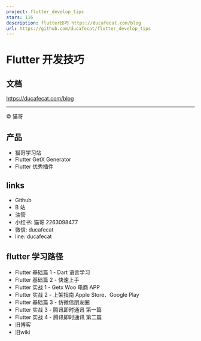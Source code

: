 ```yaml
---
project: flutter_develop_tips
stars: 116
description: flutter技巧 https://ducafecat.com/blog
url: https://github.com/ducafecat/flutter_develop_tips
---
```


Flutter 开发技巧
============

文档
--

https://ducafecat.com/blog

* * *

© 猫哥

产品
--

-   猫哥学习站
-   Flutter GetX Generator
-   Flutter 优秀插件

links
-----

-   Github
-   B 站
-   油管
-   小红书: 猫哥 2263098477
-   微信: ducafecat
-   line: ducafecat

flutter 学习路径
------------

-   Flutter 基础篇 1 - Dart 语言学习
-   Flutter 基础篇 2 - 快速上手
-   Flutter 实战 1 - Getx Woo 电商 APP
-   Flutter 实战 2 - 上架指南 Apple Store、Google Play
-   Flutter 基础篇 3 - 仿微信朋友圈
-   Flutter 实战 3 - 腾讯即时通讯 第一篇
-   Flutter 实战 4 - 腾讯即时通讯 第二篇
-   旧博客
-   旧wiki

